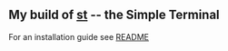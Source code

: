 ## My build of [st](https://st.suckless.org/) -- the Simple Terminal

For an installation guide see [README](./README)

